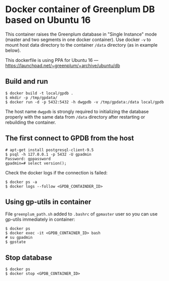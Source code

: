 # Docker container of Greenplum DB based on Ubuntu 16

This container raises the Greenplum database in "Single Instance" mode (master and two segments in one docker container). Use docker `-v` to mount host data directory to the container `/data` directory (as in example below).

This dockerfile is using PPA for Ubuntu 16 — https://launchpad.net/~greenplum/+archive/ubuntu/db

## Build and run
```
$ docker build -t local/gpdb .
$ mkdir -p /tmp/gpdata/
$ docker run -d -p 5432:5432 -h dwgpdb -v /tmp/gpdata:/data local/gpdb
```
The host name `dwgpdb` is strongly required to initializing the database properly with the same data from `/data` directory after restarting or rebuilding the container.

## The first connect to GPDB from the host
```
# apt-get install postgresql-client-9.5
$ psql -h 127.0.0.1 -p 5432 -U gpadmin
Password: gppassword
gpadmin=# select version();
```
Check the docker logs if the connection is failed:
```
$ docker ps -a
$ docker logs --follow <GPDB_CONTAINDER_ID>
```

## Using gp-utils in container
File `greenplum_path.sh` added to `.bashrc` of `gpmaster` user so you can use gp-utils immediately in container:
```
$ docker ps
$ docker exec -it <GPDB_CONTAINER_ID> bash
# su gpadmin
$ gpstate
```

## Stop database
```
$ docker ps
$ docker stop <GPDB_CONTAINER_ID>
```
